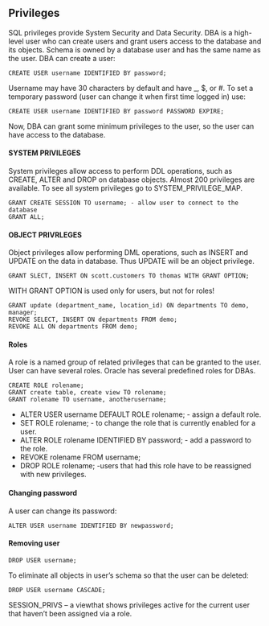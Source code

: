 ## Privileges

SQL privileges provide System Security and Data Security.
DBA is a high-level user who can create users and grant users access to the database and its objects.
Schema is owned by a database user and has the same name as the user.
DBA can create a user:
```
CREATE USER username IDENTIFIED BY password;
```
Username may have 30 characters by default and have _, $, or #.
To set a temporary password (user can change it when first time logged in) use:
```
CREATE USER username IDENTIFIED BY password PASSWORD EXPIRE;
```
Now, DBA can grant some minimum privileges to the user, so the user can have access to the database.

#### SYSTEM PRIVILEGES
System privileges allow access to perform DDL operations, such as CREATE, ALTER and DROP on database objects. Almost 200 privileges are available. To see all system privileges go to SYSTEM_PRIVILEGE_MAP.
```
GRANT CREATE SESSION TO username; - allow user to connect to the database
GRANT ALL;
```

#### OBJECT PRIVRLEGES
Object privileges allow performing DML operations, such as INSERT and UPDATE on the data in database.
Thus UPDATE will be an object privilege.
```
GRANT SLECT, INSERT ON scott.customers TO thomas WITH GRANT OPTION;
```
WITH GRANT OPTION is used only for users, but not for roles!
```
GRANT update (department_name, location_id) ON departments TO demo, manager;
REVOKE SELECT, INSERT ON departments FROM demo;
REVOKE ALL ON departments FROM demo;
```

#### Roles
A role is a named group of related privileges that can be granted to the user. User can have several roles. Oracle has several predefined roles for DBAs.
```
CREATE ROLE rolename;
GRANT create table, create view TO rolename;
GRANT rolename TO username, anotherusername;
```
- ALTER USER username DEFAULT ROLE rolename; - assign a default role.
- SET ROLE rolename; - to change the role that is currently enabled for a user.
- ALTER ROLE rolename IDENTIFIED BY password;  - add a password to the role.
- REVOKE rolename FROM username;
- DROP ROLE rolename; -users that had this role have to be reassigned with new privileges.

#### Changing password
A user can change its password:
```
ALTER USER username IDENTIFIED BY newpassword;
```

#### Removing user
```
DROP USER username;
```
To eliminate all objects in user’s schema so that the user can be deleted:
```
DROP USER username CASCADE;   
```
SESSION_PRIVS – a viewthat shows privileges active for the current user that haven’t been assigned via a role.
